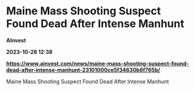 # Maine Mass Shooting Suspect Found Dead After Intense Manhunt
**AInvest**

**2023-10-28 12:38**

**https://www.ainvest.com/news/maine-mass-shooting-suspect-found-dead-after-intense-manhunt-23101000ce5f34630b6f765b/**

Maine Mass Shooting Suspect Found Dead After Intense Manhunt